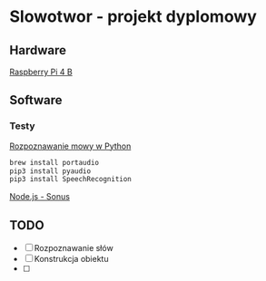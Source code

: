 # Slowotwor - projekt dyplomowy

## Hardware

[Raspberry Pi 4 B](https://www.raspberrypi.org/products/raspberry-pi-4-model-b)

## Software

### Testy

[Rozpoznawanie mowy w Python](https://steemit.com/polish/@patys/rozpoznawanie-mowy-w-python-wlasny-jarvis-do-kopii-zapasowej)

```bash
brew install portaudio
pip3 install pyaudio
pip3 install SpeechRecognition
```

[Node.js - Sonus](https://github.com/evancohen/sonus)

## TODO

- [ ] Rozpoznawanie słów
- [ ] Konstrukcja obiektu
- [ ]
